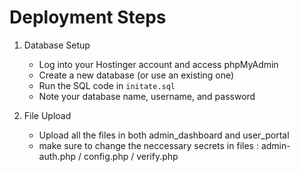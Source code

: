 # Deployment Steps

1. Database Setup

   - Log into your Hostinger account and access phpMyAdmin
   - Create a new database (or use an existing one)
   - Run the SQL code in `initate.sql`
   - Note your database name, username, and password

2. File Upload
   - Upload all the files in both admin_dashboard and user_portal
   - make sure to change the neccessary secrets in files : admin-auth.php / config.php / verify.php
